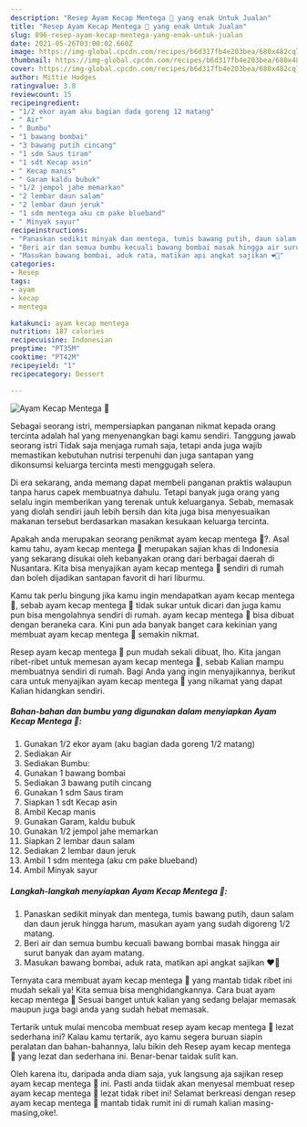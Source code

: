 ```yaml
---
description: "Resep Ayam Kecap Mentega 🍗 yang enak Untuk Jualan"
title: "Resep Ayam Kecap Mentega 🍗 yang enak Untuk Jualan"
slug: 896-resep-ayam-kecap-mentega-yang-enak-untuk-jualan
date: 2021-05-26T03:00:02.660Z
image: https://img-global.cpcdn.com/recipes/b6d317fb4e203bea/680x482cq70/ayam-kecap-mentega-🍗-foto-resep-utama.jpg
thumbnail: https://img-global.cpcdn.com/recipes/b6d317fb4e203bea/680x482cq70/ayam-kecap-mentega-🍗-foto-resep-utama.jpg
cover: https://img-global.cpcdn.com/recipes/b6d317fb4e203bea/680x482cq70/ayam-kecap-mentega-🍗-foto-resep-utama.jpg
author: Mittie Hodges
ratingvalue: 3.8
reviewcount: 15
recipeingredient:
- "1/2 ekor ayam aku bagian dada goreng 12 matang"
- " Air"
- " Bumbu"
- "1 bawang bombai"
- "3 bawang putih cincang"
- "1 sdm Saus tiram"
- "1 sdt Kecap asin"
- " Kecap manis"
- " Garam kaldu bubuk"
- "1/2 jempol jahe memarkan"
- "2 lembar daun salam"
- "2 lembar daun jeruk"
- "1 sdm mentega aku cm pake blueband"
- " Minyak sayur"
recipeinstructions:
- "Panaskan sedikit minyak dan mentega, tumis bawang putih, daun salam dan daun jeruk hingga harum, masukan ayam yang sudah digoreng 1/2 matang."
- "Beri air dan semua bumbu kecuali bawang bombai masak hingga air surut banyak dan ayam matang."
- "Masukan bawang bombai, aduk rata, matikan api angkat sajikan ❤️🍗"
categories:
- Resep
tags:
- ayam
- kecap
- mentega

katakunci: ayam kecap mentega 
nutrition: 187 calories
recipecuisine: Indonesian
preptime: "PT35M"
cooktime: "PT42M"
recipeyield: "1"
recipecategory: Dessert

---
```



![Ayam Kecap Mentega 🍗](https://img-global.cpcdn.com/recipes/b6d317fb4e203bea/680x482cq70/ayam-kecap-mentega-🍗-foto-resep-utama.jpg)

Sebagai seorang istri, mempersiapkan panganan nikmat kepada orang tercinta adalah hal yang menyenangkan bagi kamu sendiri. Tanggung jawab seorang istri Tidak saja menjaga rumah saja, tetapi anda juga wajib memastikan kebutuhan nutrisi terpenuhi dan juga santapan yang dikonsumsi keluarga tercinta mesti menggugah selera.

Di era  sekarang, anda memang dapat membeli panganan praktis walaupun tanpa harus capek membuatnya dahulu. Tetapi banyak juga orang yang selalu ingin memberikan yang terenak untuk keluarganya. Sebab, memasak yang diolah sendiri jauh lebih bersih dan kita juga bisa menyesuaikan makanan tersebut berdasarkan masakan kesukaan keluarga tercinta. 



Apakah anda merupakan seorang penikmat ayam kecap mentega 🍗?. Asal kamu tahu, ayam kecap mentega 🍗 merupakan sajian khas di Indonesia yang sekarang disukai oleh kebanyakan orang dari berbagai daerah di Nusantara. Kita bisa menyajikan ayam kecap mentega 🍗 sendiri di rumah dan boleh dijadikan santapan favorit di hari liburmu.

Kamu tak perlu bingung jika kamu ingin mendapatkan ayam kecap mentega 🍗, sebab ayam kecap mentega 🍗 tidak sukar untuk dicari dan juga kamu pun bisa mengolahnya sendiri di rumah. ayam kecap mentega 🍗 bisa dibuat dengan beraneka cara. Kini pun ada banyak banget cara kekinian yang membuat ayam kecap mentega 🍗 semakin nikmat.

Resep ayam kecap mentega 🍗 pun mudah sekali dibuat, lho. Kita jangan ribet-ribet untuk memesan ayam kecap mentega 🍗, sebab Kalian mampu membuatnya sendiri di rumah. Bagi Anda yang ingin menyajikannya, berikut cara untuk menyajikan ayam kecap mentega 🍗 yang nikamat yang dapat Kalian hidangkan sendiri.

<!--inarticleads1-->

##### Bahan-bahan dan bumbu yang digunakan dalam menyiapkan Ayam Kecap Mentega 🍗:

1. Gunakan 1/2 ekor ayam (aku bagian dada goreng 1/2 matang)
1. Sediakan  Air
1. Sediakan  Bumbu:
1. Gunakan 1 bawang bombai
1. Sediakan 3 bawang putih cincang
1. Gunakan 1 sdm Saus tiram
1. Siapkan 1 sdt Kecap asin
1. Ambil  Kecap manis
1. Gunakan  Garam, kaldu bubuk
1. Gunakan 1/2 jempol jahe memarkan
1. Siapkan 2 lembar daun salam
1. Sediakan 2 lembar daun jeruk
1. Ambil 1 sdm mentega (aku cm pake blueband)
1. Ambil  Minyak sayur




<!--inarticleads2-->

##### Langkah-langkah menyiapkan Ayam Kecap Mentega 🍗:

1. Panaskan sedikit minyak dan mentega, tumis bawang putih, daun salam dan daun jeruk hingga harum, masukan ayam yang sudah digoreng 1/2 matang.
1. Beri air dan semua bumbu kecuali bawang bombai masak hingga air surut banyak dan ayam matang.
1. Masukan bawang bombai, aduk rata, matikan api angkat sajikan ❤️🍗




Ternyata cara membuat ayam kecap mentega 🍗 yang mantab tidak ribet ini mudah sekali ya! Kita semua bisa menghidangkannya. Cara buat ayam kecap mentega 🍗 Sesuai banget untuk kalian yang sedang belajar memasak maupun juga bagi anda yang sudah hebat memasak.

Tertarik untuk mulai mencoba membuat resep ayam kecap mentega 🍗 lezat sederhana ini? Kalau kamu tertarik, ayo kamu segera buruan siapin peralatan dan bahan-bahannya, lalu bikin deh Resep ayam kecap mentega 🍗 yang lezat dan sederhana ini. Benar-benar taidak sulit kan. 

Oleh karena itu, daripada anda diam saja, yuk langsung aja sajikan resep ayam kecap mentega 🍗 ini. Pasti anda tiidak akan menyesal membuat resep ayam kecap mentega 🍗 lezat tidak ribet ini! Selamat berkreasi dengan resep ayam kecap mentega 🍗 mantab tidak rumit ini di rumah kalian masing-masing,oke!.

